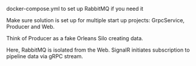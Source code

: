 docker-compose.yml to set up RabbitMQ if you need it

Make sure solution is set up for multiple start up projects: GrpcService, Producer and Web.

Think of Producer as a fake Orleans Silo creating data.

Here, RabbitMQ is isolated from the Web. SignalR initiates subscription to pipeline data via gRPC stream.
